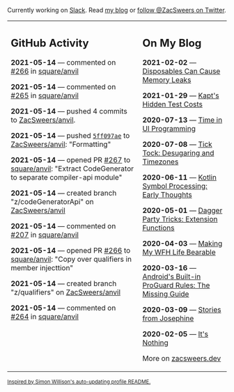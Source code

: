 Currently working on [Slack](https://slack.com/). Read [my blog](https://zacsweers.dev/) or [follow @ZacSweers on Twitter](https://twitter.com/ZacSweers).

<table><tr><td valign="top" width="60%">

## GitHub Activity
<!-- githubActivity starts -->
**2021-05-14** — commented on [#266](https://github.com/square/anvil/pull/266#issuecomment-841540502) in [square/anvil](https://api.github.com/repos/square/anvil)

**2021-05-14** — commented on [#265](https://github.com/square/anvil/issues/265#issuecomment-841538619) in [square/anvil](https://api.github.com/repos/square/anvil)

**2021-05-14** — pushed 4 commits to [ZacSweers/anvil](https://api.github.com/repos/ZacSweers/anvil).

**2021-05-14** — pushed [`5ff097ae`](https://github.com/ZacSweers/anvil/commit/5ff097ae019d232a39764f0b5caf1c863624144a) to [ZacSweers/anvil](https://api.github.com/repos/ZacSweers/anvil): "Formatting"

**2021-05-14** — opened PR [#267](https://api.github.com/repos/square/anvil/pulls/267) to [square/anvil](https://api.github.com/repos/square/anvil): "Extract CodeGenerator to separate compiler-api module"

**2021-05-14** — created branch "z/codeGeneratorApi" on [ZacSweers/anvil](https://api.github.com/repos/ZacSweers/anvil)

**2021-05-14** — commented on [#207](https://github.com/square/anvil/pull/207#issuecomment-841499300) in [square/anvil](https://api.github.com/repos/square/anvil)

**2021-05-14** — opened PR [#266](https://api.github.com/repos/square/anvil/pulls/266) to [square/anvil](https://api.github.com/repos/square/anvil): "Copy over qualifiers in member injecttion"

**2021-05-14** — created branch "z/qualifiers" on [ZacSweers/anvil](https://api.github.com/repos/ZacSweers/anvil)

**2021-05-14** — commented on [#264](https://github.com/square/anvil/issues/264#issuecomment-841478748) in [square/anvil](https://api.github.com/repos/square/anvil)
<!-- githubActivity ends -->
</td><td valign="top" width="40%">

## On My Blog
<!-- blog starts -->
**2021-02-02** — [Disposables Can Cause Memory Leaks](https://www.zacsweers.dev/disposables-can-cause-memory-leaks/)

**2021-01-29** — [Kapt's Hidden Test Costs](https://www.zacsweers.dev/kapts-hidden-test-costs/)

**2020-07-13** — [Time in UI Programming](https://www.zacsweers.dev/time-in-ui/)

**2020-07-08** — [Tick Tock: Desugaring and Timezones](https://www.zacsweers.dev/ticktock-desugaring-timezones/)

**2020-06-11** — [Kotlin Symbol Processing: Early Thoughts](https://www.zacsweers.dev/kotlin-symbol-processor-early-thoughts/)

**2020-05-01** — [Dagger Party Tricks: Extension Functions](https://www.zacsweers.dev/dagger-party-tricks-extension-functions/)

**2020-04-03** — [Making My WFH Life Bearable](https://www.zacsweers.dev/making-wfh-life-bearable/)

**2020-03-16** — [Android's Built-in ProGuard Rules: The Missing Guide](https://www.zacsweers.dev/android-proguard-rules/)

**2020-03-09** — [Stories from Josephine](https://www.zacsweers.dev/stories-from-josephine/)

**2020-02-05** — [It's Nothing](https://www.zacsweers.dev/its-nothing/)
<!-- blog ends -->
More on [zacsweers.dev](https://zacsweers.dev/)
</td></tr></table>

<sub><a href="https://simonwillison.net/2020/Jul/10/self-updating-profile-readme/">Inspired by Simon Willison's auto-updating profile README.</a></sub>